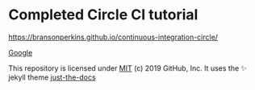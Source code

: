 # Completed Circle CI tutorial
https://bransonperkins.github.io/continuous-integration-circle/

[Google](http://google.com)

This repository is licensed under [MIT](../LICENSE) (c) 2019 GitHub, Inc.
It uses the :sparkles: jekyll theme [just-the-docs](https://github.com/pmarsceill/just-the-docs)
